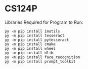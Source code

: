 # CS124P

Libraries Required for Program to Run:
```
py -m pip install imutils
py -m pip install tesseract
py -m pip install pytesseract
py -m pip install cmake
py -m pip install wheel
py -m pip install dlib
py -m pip install face_recognition
py -m pip install prompt_toolkit
```